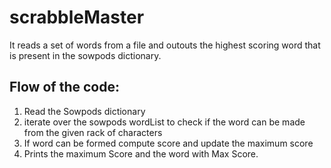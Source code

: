 scrabbleMaster
==============


It reads a set of words from a file and outouts the highest scoring word that is present in the sowpods dictionary.

Flow of the code:
-----------------------

1) Read the Sowpods dictionary 
2) iterate over the sowpods wordList to check if the word can be made from the given rack of characters
3) If  word can be  formed compute score and update the maximum score
4) Prints the maximum Score and the word with Max Score.
